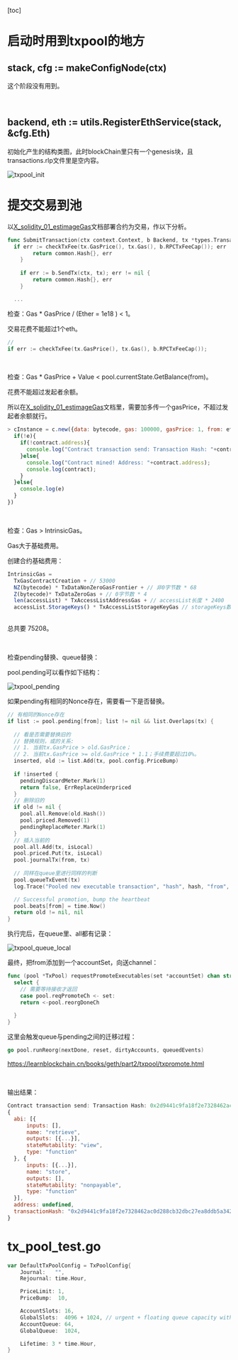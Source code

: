 [toc]



# 启动时用到txpool的地方

## stack, cfg := makeConfigNode(ctx)

这个阶段没有用到。

<br />

## backend, eth := utils.RegisterEthService(stack, &cfg.Eth)

初始化产生的结构类图，此时blockChain里只有一个genesis块，且transactions.rlp文件里是空内容。

![txpool_init](img/txpool_init.svg)

# 提交交易到池

以[X_solidity_01_estimageGas](./X_solidity_01_estimageGas.md)文档部署合约为交易，作以下分析。

```go
func SubmitTransaction(ctx context.Context, b Backend, tx *types.Transaction) (common.Hash, error) {
  if err := checkTxFee(tx.GasPrice(), tx.Gas(), b.RPCTxFeeCap()); err != nil {
		return common.Hash{}, err
	}
  
	if err := b.SendTx(ctx, tx); err != nil {
		return common.Hash{}, err
	}

  ...
```

检查：Gas * GasPrice / (Ether = 1e18 ) < 1。

交易花费不能超过1个eth。

```go
// 
if err := checkTxFee(tx.GasPrice(), tx.Gas(), b.RPCTxFeeCap());

```

<br />

检查：Gas * GasPrice +  Value <  pool.currentState.GetBalance(from)。

花费不能超过发起者余额。

所以在[X_solidity_01_estimageGas](./X_solidity_01_estimageGas.md)文档里，需要加多传一个gasPrice，不超过发起者余额就行。

```javascript
> cInstance = c.new({data: bytecode, gas: 100000, gasPrice: 1, from: eth.coinbase}, function(e, contract){
  if(!e){
    if(!contract.address){
      console.log("Contract transaction send: Transaction Hash: "+contract.transactionHash+" waiting to be mined...");
    }else{
      console.log("Contract mined! Address: "+contract.address);
      console.log(contract);
    }
  }else{
    console.log(e)
  }
})
```

<br />

检查：Gas > IntrinsicGas。

Gas大于基础费用。

创建合约基础费用：

```javascript
IntrinsicGas = 
  TxGasContractCreation + // 53000
  NZ(bytecode) * TxDataNonZeroGasFrontier + // 非0字节数 * 68
  Z(bytecode)* TxDataZeroGas + // 0字节数 * 4
  len(accessList) * TxAccessListAddressGas + // accessList长度 * 2400
  accessList.StorageKeys() * TxAccessListStorageKeyGas // storageKeys数量 * 1900
  
```

总共要 75208。

<br />

检查pending替换、queue替换：

pool.pending可以看作如下结构：

![txpool_pending](img/txpool_pending.png)

如果pending有相同的Nonce存在，需要看一下是否替换。

```go
// 有相同的Nonce存在
if list := pool.pending[from]; list != nil && list.Overlaps(tx) {
  
  // 看是否需要替换旧的
  // 替换规则，或的关系:
  // 1. 当前tx.GasPrice > old.GasPrice；
  // 2. 当前tx.GasPrice >= old.GasPrice * 1.1；手续费要超过10%。
  inserted, old := list.Add(tx, pool.config.PriceBump)
  
  if !inserted {
    pendingDiscardMeter.Mark(1)
    return false, ErrReplaceUnderpriced
  }
  // 删除旧的
  if old != nil {
    pool.all.Remove(old.Hash())
    pool.priced.Removed(1)
    pendingReplaceMeter.Mark(1)
  }
  // 插入当前的
  pool.all.Add(tx, isLocal)
  pool.priced.Put(tx, isLocal)
  pool.journalTx(from, tx)
  
  // 同样在queue里进行同样的判断
  pool.queueTxEvent(tx)
  log.Trace("Pooled new executable transaction", "hash", hash, "from", from, "to", tx.To())

  // Successful promotion, bump the heartbeat
  pool.beats[from] = time.Now()
  return old != nil, nil
}
```

执行完后，在queue里、all都有记录：

![txpool_queue_local](img/txpool_queue_local.svg)

最终，把from添加到一个accountSet，向送channel：

```go
func (pool *TxPool) requestPromoteExecutables(set *accountSet) chan struct{} {
  select {
    // 需要等待接收才返回
    case pool.reqPromoteCh <- set:
    return <-pool.reorgDoneCh
    
  }
}
```

这里会触发queue与pending之间的迁移过程：

```go
go pool.runReorg(nextDone, reset, dirtyAccounts, queuedEvents)

```

https://learnblockchain.cn/books/geth/part2/txpool/txpromote.html

<br />

输出结果：

```javascript
Contract transaction send: Transaction Hash: 0x2d9441c9fa18f2e7328462ac0d288cb32dbc27ea8ddb5a342963938a6e40a429 waiting to be mined...
{
  abi: [{
      inputs: [],
      name: "retrieve",
      outputs: [{...}],
      stateMutability: "view",
      type: "function"
  }, {
      inputs: [{...}],
      name: "store",
      outputs: [],
      stateMutability: "nonpayable",
      type: "function"
  }],
  address: undefined,
  transactionHash: "0x2d9441c9fa18f2e7328462ac0d288cb32dbc27ea8ddb5a342963938a6e40a429"
}

```





# tx_pool_test.go

```go
var DefaultTxPoolConfig = TxPoolConfig{
	Journal:   "",
	Rejournal: time.Hour,

	PriceLimit: 1,
	PriceBump:  10,

	AccountSlots: 16,
	GlobalSlots:  4096 + 1024, // urgent + floating queue capacity with 4:1 ratio
	AccountQueue: 64,
	GlobalQueue:  1024,

	Lifetime: 3 * time.Hour,
}
```















